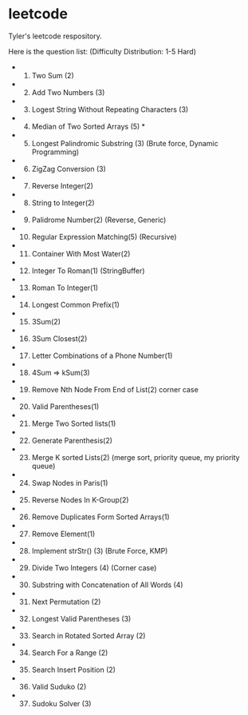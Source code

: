 # leetcode

Tyler's leetcode respository.


Here is the question list:
(Difficulty Distribution: 1-5 Hard)
* 1.   Two Sum (2)
* 2.   Add Two Numbers (3)
* 3.   Logest String Without Repeating Characters (3)
* 4.   Median of Two Sorted Arrays (5) *
* 5.   Longest Palindromic Substring (3) (Brute force, Dynamic Programming) 
* 6.   ZigZag Conversion (3) 
* 7.   Reverse Integer(2) 
* 8.   String to Integer(2) 
* 9.   Palidrome Number(2) (Reverse, Generic)
* 10.  Regular Expression Matching(5) (Recursive)
* 11.  Container With Most Water(2)
* 12.  Integer To Roman(1) (StringBuffer)
* 13.  Roman To Integer(1)
* 14.  Longest Common Prefix(1) 
* 15.  3Sum(2) 
* 16.  3Sum Closest(2) 
* 17.  Letter Combinations of a Phone Number(1) 
* 18.  4Sum => kSum(3)
* 19.  Remove Nth Node From End of List(2) corner case 
* 20.  Valid Parentheses(1) 
* 21.  Merge Two Sorted lists(1) 
* 22.  Generate Parenthesis(2)
* 23.  Merge K sorted Lists(2) (merge sort, priority queue, my priority queue) 
* 24.  Swap Nodes in Paris(1)
* 25.  Reverse Nodes In K-Group(2)
* 26.  Remove Duplicates Form Sorted Arrays(1)
* 27.  Remove Element(1)
* 28.  Implement strStr() (3) (Brute Force, KMP)
* 29.  Divide Two Integers (4) (Corner case)
* 30.  Substring with Concatenation of All Words (4)
* 31.  Next Permutation (2)
* 32.  Longest Valid Parentheses (3)
* 33.  Search in Rotated Sorted Array (2)
* 34.  Search For a Range (2)
* 35.  Search Insert Position (2)
* 36.  Valid Suduko (2)
* 37.  Sudoku Solver (3)




